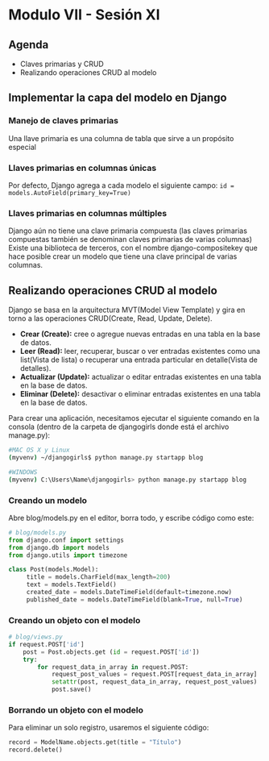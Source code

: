 # Modulo VII - Sesión XI

## Agenda

- Claves primarias y CRUD
- Realizando operaciones CRUD al modelo

## Implementar la capa del modelo en Django

### Manejo de claves primarias

Una llave primaria es una columna de tabla que sirve a un propósito especial

### Llaves primarias en columnas únicas

Por defecto, Django agrega a cada modelo el siguiente campo: `id = models.AutoField(primary_key=True)`

### Llaves primarias en columnas múltiples

Django aún no tiene una clave primaria compuesta (las claves primarias compuestas también se denominan claves primarias de varias columnas)
Existe una biblioteca de terceros, con el nombre django-compositekey que hace posible crear un modelo que tiene una clave principal de varias columnas.

## Realizando operaciones CRUD al modelo

Django se basa en la arquitectura MVT(Model View Template) y gira en torno a las operaciones CRUD(Create, Read, Update, Delete).

- **Crear (Create):** cree o agregue nuevas entradas en una tabla en la base de datos.
- **Leer (Read):** leer, recuperar, buscar o ver entradas existentes como una list(Vista de lista) o recuperar una entrada particular en detalle(Vista de detalles).
- **Actualizar (Update):** actualizar o editar entradas existentes en una tabla en la base de datos.
- **Eliminar (Delete):** desactivar o eliminar entradas existentes en una tabla en la base de datos.

Para crear una aplicación, necesitamos ejecutar el siguiente comando en la consola (dentro de la carpeta de djangogirls donde está el archivo manage.py):

```bash
#MAC OS X y Linux
(myvenv) ~/djangogirls$ python manage.py startapp blog

#WINDOWS
(myvenv) C:\Users\Name\djangogirls> python manage.py startapp blog
```

### Creando un modelo

Abre blog/models.py en el editor, borra todo, y escribe código como este:

```python
# blog/models.py
from django.conf import settings
from django.db import models
from django.utils import timezone

class Post(models.Model):
     title = models.CharField(max_length=200)
     text = models.TextField()
     created_date = models.DateTimeField(default=timezone.now)
     published_date = models.DateTimeField(blank=True, null=True)
```

### Creando un objeto con el modelo

```python
# blog/views.py
if request.POST['id']
    post = Post.objects.get (id = request.POST['id'])
    try:
        for request_data_in_array in request.POST:
            request_post_values = request.POST[request_data_in_array]
            setattr(post, request_data_in_array, request_post_values)
            post.save()
```

### Borrando un objeto con el modelo

Para eliminar un solo registro, usaremos el siguiente código:

```python
record = ModelName.objects.get(title = "Título")
record.delete()
```
